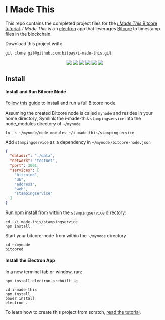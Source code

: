 # I Made This

This repo contains the completed project files for the [*I Made This* Bitcore tutorial](https://bitcore.io/guides/i-made-this). *I Made This* is an [electron](http://electron.atom.io) app that leverages [Bitcore](https://bitcore.io) to timestamp files in the blockchain.

Download this project with:

`git clone git@github.com:bitpay/i-made-this.git`

<p align="center">
  <img src="/screenshots/upload.png" />
  <img src="/screenshots/uploaded.png" />
  <img src="/screenshots/awaiting.png" />
  <img src="/screenshots/stamped.png" />
  <img src="/screenshots/confirming.png" />
  <img src="/screenshots/already-stamped.png" />
</p>

## Install

#### Install and Run Bitcore Node
[Follow this guide](https://bitcore.io/guides/full-node) to install and run a full Bitcore node.

Assuming the created Bitcore node is called `mynode` and resides in your home directory, Symlink the i-made-this `stampingservice` into the node_modules directory of `~/mynode`

```
ln -s ~/mynode/node_modules ~/i-made-this/stampingservice
```

Add `stampingservice` as a dependency in `~/mynode/bitcore-node.json`

```json
{
  "datadir": "./data",
  "network": "testnet",
  "port": 3001,
  "services": [
    "bitcoind",
    "db",
    "address",
    "web",
    "stampingservice"
  ]
}
```

Run npm install from within the `stampingservice` directory:

```
cd ~/i-made-this/stampingservice
npm install
```

Start your bitcore-node from within the ```~/mynode``` directory

```
cd ~/mynode
bitcored
```

#### Install the Electron App

In a new terminal tab or window, run:
```
npm install electron-prebuilt -g

cd i-made-this
npm install
bower install
electron .
```

To learn how to create this project from scratch, [read the tutorial](https://bitcore.io/guides/i-made-this).
